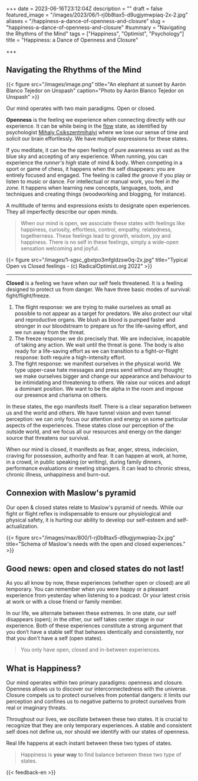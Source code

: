 +++
date = 2023-06-16T23:12:04Z
description = ""
draft = false
featured_image = "/images/2023/06/1-rj0b8tax5-d9ugjymwpiaq-2x-2.jpg"
aliases = "/happiness-a-dance-of-openness-and-closure"
slug = "happiness-a-dance-of-openness-and-closure"
#summary = "Navigating the Rhythms of the Mind"
tags = ["Happiness", "Optimist", "Psychology"]
title = "Happiness: a Dance of Openness and Closure"

+++


## Navigating the Rhythms of the Mind

{{< figure src="/images/image.png" title="An elephant at sunset by Aarón Blanco Tejedor on Unspash" caption="Photo by Aarón Blanco Tejedor on Unspash" >}}

Our mind operates with two main paradigms. Open or closed.

**Openness** is the feeling we experience when connecting directly with our experience. It can be while being in the [flow](https://en.wikipedia.org/wiki/Flow_%28psychology%29) state, as identified by psychologist [Mihaly Csikszentmihalyi](https://en.wikipedia.org/wiki/Mihaly_Csikszentmihalyi) where we lose our sense of time and solicit our brain effortlessly. We have multiple expressions for these states.

If you meditate, it can be the open feeling of pure awareness as vast as the blue sky and accepting of any experience. When running, you can experience the _runner's high_ state of mind & body. When competing in a sport or game of chess, it happens when the self disappears: you are entirely focused and engaged. The feeling is called _the groove_ if you play or listen to music or dance. For intellectual or manual work, you feel _in the zone_. It happens when learning new concepts, languages, tools, and techniques and creating things (woodworking and blogging, for instance).

A multitude of terms and expressions exists to designate open experiences. They all imperfectly describe our open minds.

> When our mind is open, we associate these states with feelings like happiness, curiosity, effortless, control, empathy, relatedness, togetherness. These feelings lead to growth, wisdom, joy and happiness. There is no self in these feelings, simply a wide-open sensation welcoming and joyful.

{{< figure src="/images/1-sgsc_gbxtpo3mfgldzsw0q-2x.jpg" title="Typical Open vs Closed feelings - (c) RadicalOptimist.org 2022" >}}

---

**Closed** is a feeling we have when our self feels threatened. It is a feeling designed to protect us from danger. We have three basic modes of survival: fight/flight/freeze.

1. The flight response:  we are trying to make ourselves as small as possible to not appear as a target for predators. We also protect our vital and reproductive organs. We blush as blood is pumped faster and stronger in our bloodstream to prepare us for the life-saving effort, and we run away from the threat.
2. The freeze response: we do precisely that. We are indecisive, incapable of taking any action. We wait until the threat is gone. The body is also ready for a life-saving effort as we can transition to a fight-or-flight response: both require a high-intensity effort.
3. The fight response: we manifest ourselves in the physical world. We type upper-case hate messages and press send without any thought; we make ourselves bigger and change our appearance and behaviour to be intimidating and threatening to others. We raise our voices and adopt a dominant position. We want to be the alpha in the room and impose our presence and charisma on others.

In these states, the ego manifests itself. There is a clear separation between us and the world and others. We have tunnel vision and even tunnel perception: we can only focus our attention and energy on some particular aspects of the experiences. These states close our perception of the outside world, and we focus all our resources and energy on the danger source that threatens our survival.

When our mind is closed, it manifests as fear, anger, stress, indecision, craving for possession, authority and fear. It can happen at work, at home, in a crowd, in public speaking (or writing), during family dinners, performance evaluations or meeting strangers. It can lead to chronic stress, chronic illness, unhappiness and burn-out.

## Connexion with Maslow's pyramid

Our open & closed states relate to Maslow's pyramid of needs. While our fight or flight reflex is indispensable to ensure our physiological and physical safety, it is hurting our ability to develop our self-esteem and self-actualization.

{{< figure src="/images/max/800/1-rj0b8tax5-d9ugjymwpiaq-2x.jpg" title="Schema of Maslow's needs with the open and closed experiences." >}}

## Good news: open and closed states do not last!

As you all know by now, these experiences (whether open or closed) are all temporary. You can remember when you were happy or a pleasant experience from yesterday when listening to a podcast. Or your latest crisis at work or with a close friend or family member.

In our life, we alternate between these extremes. In one state, our self disappears (open); in the other, our self takes center stage in our experience. Both of these experiences constitute a strong argument that you don’t have a stable self that behaves identically and consistently, nor that you don't have a self (open states).

> You only have open, closed and in-between experiences.

## What is Happiness?

Our mind operates within two primary paradigms: openness and closure. Openness allows us to discover our interconnectedness with the universe. Closure compels us to protect ourselves from potential dangers: it limits our perception and confines us to negative patterns to protect ourselves from real or imaginary threats.

Throughout our lives, we oscillate between these two states. It is crucial to recognize that they are only temporary experiences. A stable and consistent self does not define us, nor should we identify with our states of openness.

Real life happens at each instant between these two types of states.

> Happiness is **your**  **way** to find balance between these two type of states.

{{< feedback-en >}}

